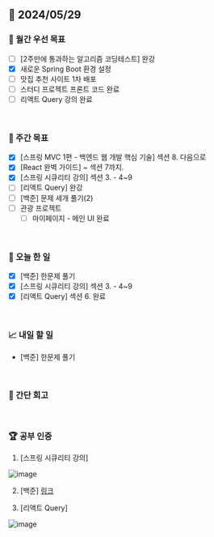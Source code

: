 ## 📅 2024/05/29

### 🚀 월간 우선 목표

- [ ] [2주만에 통과하는 알고리즘 코딩테스트] 완강
- [x] 새로운 Spring Boot 환경 설정
- [ ] 맛집 추천 사이트 1차 배포
- [ ] 스터디 프로젝트 프론트 코드 완료
- [ ] 리액트 Query 강의 완료

<br />

### 👏 주간 목표

- [x] [스프링 MVC 1편 - 백엔드 웹 개발 핵심 기술] 섹션 8. 다음으로
- [x] [React 완벽 가이드] ~ 섹션 7까지.
- [x] [스프링 시큐리티 강의] 섹션 3. - 4~9
- [ ] [리액트 Query] 완강
- [ ] [백준] 문제 세개 풀기(2)
- [ ] 관광 프로젝트
  - [ ] 마이페이지 - 메인 UI 완료

<br />

### 💯 오늘 한 일

- [x] [백준] 한문제 풀기
- [x] [스프링 시큐리티 강의] 섹션 3. - 4~9
- [x] [리액트 Query] 섹션 6. 완료

<br />

### 📈 내일 할 일

- [백준] 한문제 풀기

<br />

### 🤔 간단 회고

<br />

### 🏆 공부 인증

1. [스프링 시큐리티 강의]

![image](https://github.com/suld2495/TIL/assets/42727909/4a32b69f-ee9c-4719-89d8-6a7a84a686e2)

2. [백준]
   [링크](https://github.com/suld2495/fridaycoffee/tree/main/%EB%B0%B1%EC%A4%80/Silver/1912.%E2%80%85%EC%97%B0%EC%86%8D%ED%95%A9)

3. [리액트 Query]

![image](https://github.com/suld2495/TIL/assets/42727909/5cda57ca-2328-4c18-a1dd-6e478f034133)

